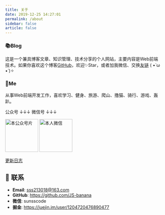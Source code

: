```yaml
---
title: 关于
date: 2019-12-25 14:27:01
permalink: /about
sidebar: false
article: false
---
```


### 📚Blog

这是一个兼具博客文章、知识管理、技术分享的个人网站，主要内容是Web前端技术。如果你喜欢这个博客[GitHub](https://github.com/JS-banana/vuepress)，欢迎✨Star，或者加我微信、交换[友链](/friends/) ( •̀ ω •́ )✧

### 🐼Me

从事Web前端开发工作，喜欢学习、健身、旅游、爬山、撸猫、骑行、游戏、轰趴。

公众号 ↓↓↓ 微信号 ↓↓↓

<img src='https://cdn.jsdelivr.net/gh/JS-banana/images/vuepress/1.jpg' alt='本公众号片' style="width:106px;">
<img src='https://cdn.jsdelivr.net/gh/JS-banana/images/vuepress/wechat-sunssscode.jpg' alt='本人微信' style="width:106px;">

[更新日志](https://github.com/JS-banana/vuepress/commits/master)

## :email: 联系

- **Email**:  <a href="mailto:sss213018@163.com">sss213018@163.com</a>
- **GitHub**: <https://github.com/JS-banana>
- **微信**:  <a :href="qqUrl" class='qq'>sunsscode</a>
- **掘金**: <https://juejin.im/user/1204720476890477>

<script>
  export default {
    data(){
      return {
        qqUrl: 'tencent://message/?uin=1214756519&Site=&Menu=yes'
      }
    },
    mounted(){
      const flag =  navigator.userAgent.match(/(phone|pad|pod|iPhone|iPod|ios|iPad|Android|Mobile|BlackBerry|IEMobile|MQQBrowser|JUC|Fennec|wOSBrowser|BrowserNG|WebOS|Symbian|Windows Phone)/i);
      if(flag){
        this.qqUrl = 'mqqwpa://im/chat?chat_type=wpa&uin=1214756519&version=1&src_type=web&web_src=oicqzone.com'
      }
    }
  }
</script>
